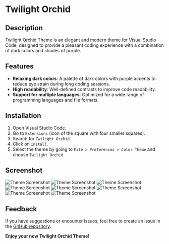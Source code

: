 # Twilight Orchid

## Description

Twilight Orchid Theme is an elegant and modern theme for Visual Studio Code, designed to provide a pleasant coding experience with a combination of dark colors and shades of purple.

## Features

- **Relaxing dark colors**: A palette of dark colors with purple accents to reduce eye strain during long coding sessions.
- **High readability**: Well-defined contrasts to improve code readability.
- **Support for multiple languages**: Optimized for a wide range of programming languages and file formats.

## Installation

1. Open Visual Studio Code.
2. Go to `Extensions` (icon of the square with four smaller squares).
3. Search for `Twilight Orchid`.
4. Click on `Install`.
5. Select the theme by going to `File > Preferences > Color Theme` and choose `Twilight Orchid`.

## Screenshot
![Theme Screenshot](https://github.com/woweya/twilight-orchid-images/raw/main/images/ScreenshotHTML.png)
![Theme Screenshot](https://github.com/woweya/twilight-orchid-images/raw/main/images/ScreenshotCSS.png)
![Theme Screenshot](https://github.com/woweya/twilight-orchid-images/raw/main/images/ScreenshotJS.png)
![Theme Screenshot](https://github.com/woweya/twilight-orchid-images/raw/main/images/ScreenshotPHP.png)
![Theme Screenshot](https://github.com/woweya/twilight-orchid-images/raw/main/images/ScreenshotSELECT.png)
![Theme Screenshot](https://github.com/woweya/twilight-orchid-images/raw/main/images/ScreenshotFOCUS.png)
![Theme Screenshot](https://github.com/woweya/twilight-orchid-images/raw/main/images/ScreenshotWindow.png)
![Theme Screenshot](https://github.com/woweya/twilight-orchid-images/raw/main/images/ScreenshotTab.png)






## Feedback

If you have suggestions or encounter issues, feel free to create an issue in the [GitHub repository](https://github.com/woweya/Twilight-Orchid).

**Enjoy your new Twilight Orchid Theme!**